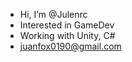- Hi, I’m @Julenrc
- Interested in GameDev
- Working with Unity, C#
- juanfox0190@gmail.com

<!---
Julenrc/Julenrc is a ✨ special ✨ repository because its `README.md` (this file) appears on your GitHub profile.
You can click the Preview link to take a look at your changes.
--->
